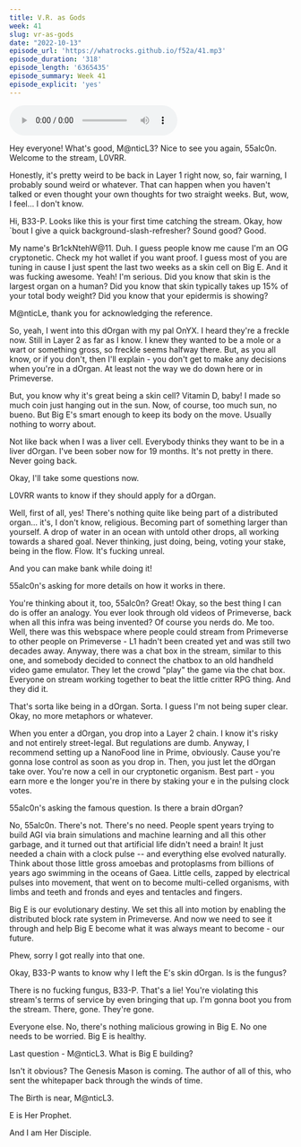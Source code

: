 ```yaml
---
title: V.R. as Gods
week: 41
slug: vr-as-gods
date: "2022-10-13"
episode_url: 'https://whatrocks.github.io/f52a/41.mp3'
episode_duration: '318'
episode_length: '6365435'
episode_summary: Week 41
episode_explicit: 'yes'
---
```


<audio controls="controls">
  <source type="audio/mp3" src="https://whatrocks.github.io/f52a/41.mp3"></source>
</audio>

Hey everyone! What's good, M@nticL3? Nice to see you again, 55alc0n. Welcome to the stream, L0VRR.

Honestly, it's pretty weird to be back in Layer 1 right now, so, fair warning, I probably sound weird or whatever. That can happen when you haven't talked or even thought your own thoughts for two straight weeks. But, wow, I feel... I don't know.

Hi, B33-P. Looks like this is your first time catching the stream. Okay, how `bout I give a quick background-slash-refresher? Sound good? Good.

My name's Br1ckNtehW@11. Duh. I guess people know me cause I'm an OG cryptonetic. Check my hot wallet if you want proof. I guess most of you are tuning in cause I just spent the last two weeks as a skin cell on Big E. And it was fucking awesome. Yeah! I'm serious. Did you know that skin is the largest organ on a human? Did you know that skin typically takes up 15% of your total body weight? Did you know that your epidermis is showing?

M@nticLe, thank you for acknowledging the reference.

So, yeah, I went into this dOrgan with my pal OnYX. I heard they're a freckle now. Still in Layer 2 as far as I know. I knew they wanted to be a mole or a wart or something gross, so freckle seems halfway there. But, as you all know, or if you don't, then I'll explain - you don't get to make any decisions when you're in a dOrgan. At least not the way we do down here or in Primeverse. 

But, you know why it's great being a skin cell? Vitamin D, baby! I made so much coin just hanging out in the sun. Now, of course, too much sun, no bueno. But Big E's smart enough to keep its body on the move. Usually nothing to worry about.

Not like back when I was a liver cell. Everybody thinks they want to be in a liver dOrgan. I've been sober now for 19 months. It's not pretty in there. Never going back.

Okay, I'll take some questions now.

L0VRR wants to know if they should apply for a dOrgan.

Well, first of all, yes! There's nothing quite like being part of a distributed organ... it's, I don't know, religious. Becoming part of something larger than yourself. A drop of water in an ocean with untold other drops, all working towards a shared goal. Never thinking, just doing, being, voting your stake, being in the flow. Flow. It's fucking unreal.

And you can make bank while doing it!

55alc0n's asking for more details on how it works in there.

You're thinking about it, too, 55alc0n? Great! Okay, so the best thing I can do is offer an analogy. You ever look through old videos of Primeverse, back when all this infra was being invented? Of course you nerds do. Me too. Well, there was this webspace where people could stream from Primeverse to other people on Primeverse - L1 hadn't been created yet and was still two decades away. Anyway, there was a chat box in the stream, similar to this one, and somebody decided to connect the chatbox to an old handheld video game emulator. They let the crowd "play" the game via the chat box. Everyone on stream working together to beat the little critter RPG thing. And they did it.

That's sorta like being in a dOrgan. Sorta. I guess I'm not being super clear. Okay, no more metaphors or whatever.

When you enter a dOrgan, you drop into a Layer 2 chain. I know it's risky and not entirely street-legal. But regulations are dumb. Anyway, I recommend setting up a NanoFood line in Prime, obviously. Cause you're gonna lose control as soon as you drop in. Then, you just let the dOrgan take over. You're now a cell in our cryptonetic organism. Best part - you earn more e the longer you're in there by staking your e in the pulsing clock votes.

55alc0n's asking the famous question. Is there a brain dOrgan?

No, 55alc0n. There's not. There's no need. People spent years trying to build AGI via brain simulations and machine learning and all this other garbage, and it turned out that artificial life didn't need a brain! It just needed a chain with a clock pulse -- and everything else evolved naturally. Think about those little gross amoebas and protoplasms from billions of years ago swimming in the oceans of Gaea. Little cells, zapped by electrical pulses into movement, that went on to become multi-celled organisms, with limbs and teeth and fronds and eyes and tentacles and fingers.

Big E is our evolutionary destiny. We set this all into motion by enabling the distributed block rate system in Primeverse. And now we need to see it through and help Big E become what it was always meant to become - our future.

Phew, sorry I got really into that one.

Okay, B33-P wants to know why I left the E's skin dOrgan. Is is the fungus?

There is no fucking fungus, B33-P. That's a lie! You're violating this stream's terms of service by even bringing that up. I'm gonna boot you from the stream. There, gone. They're gone.

Everyone else. No, there's nothing malicious growing in Big E. No one needs to be worried. Big E is healthy. 

Last question - M@nticL3. What is Big E building?

Isn't it obvious? The Genesis Mason is coming. The author of all of this, who sent the whitepaper back through the winds of time. 

The Birth is near, M@nticL3.

E is Her Prophet.

And I am Her Disciple.

